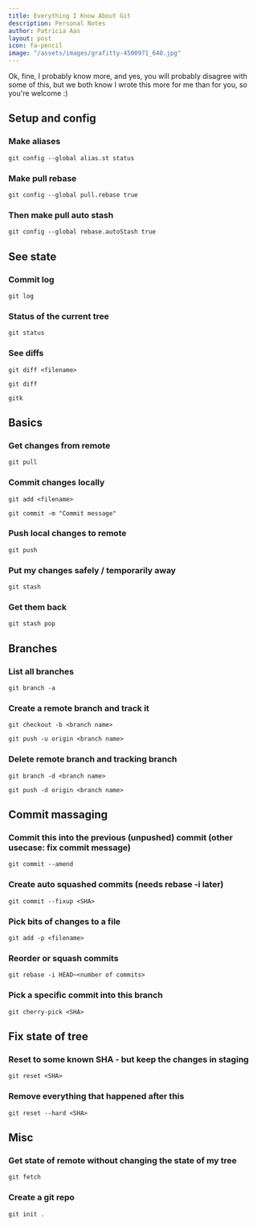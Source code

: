 ```yaml
---
title: Everything I Know About Git
description: Personal Notes
author: Patricia Aas
layout: post
icon: fa-pencil
image: "/assets/images/grafitty-4500971_640.jpg"
---
```


Ok, fine, I probably know more, and yes, you will probably disagree with some of this, but we both know I wrote this more for me than for you, so you're welcome :)

## Setup and config
### Make aliases
`git config --global alias.st status`

### Make pull rebase
`git config --global pull.rebase true`

### Then make pull auto stash
`git config --global rebase.autoStash true`

## See state
### Commit log
`git log`
### Status of the current tree
`git status`
### See diffs
`git diff <filename>`

`git diff`

`gitk`

## Basics
### Get changes from remote
`git pull`

### Commit changes locally
`git add <filename>`

`git commit -m "Commit message"`

### Push local changes to remote
`git push`

### Put my changes safely / temporarily away
`git stash`

### Get them back
`git stash pop`

## Branches
### List all branches
`git branch -a`

### Create a remote branch and track it
`git checkout -b <branch name>`

`git push -u origin <branch name>`

### Delete remote branch and tracking branch
`git branch -d <branch name>`

`git push -d origin <branch name>`

## Commit massaging
### Commit this into the previous (unpushed) commit (other usecase: fix commit message)
`git commit --amend`

### Create auto squashed commits (needs rebase -i later)
`git commit --fixup <SHA>`

### Pick bits of changes to a file
`git add -p <filename>`

### Reorder or squash commits
`git rebase -i HEAD~<number of commits>`

### Pick a specific commit into this branch
`git cherry-pick <SHA>`

## Fix state of tree
### Reset to some known SHA - but keep the changes in staging
`git reset <SHA>`

### Remove everything that happened after this
`git reset --hard <SHA>`

## Misc
### Get state of remote without changing the state of my tree
`git fetch`

### Create a git repo
`git init .`
